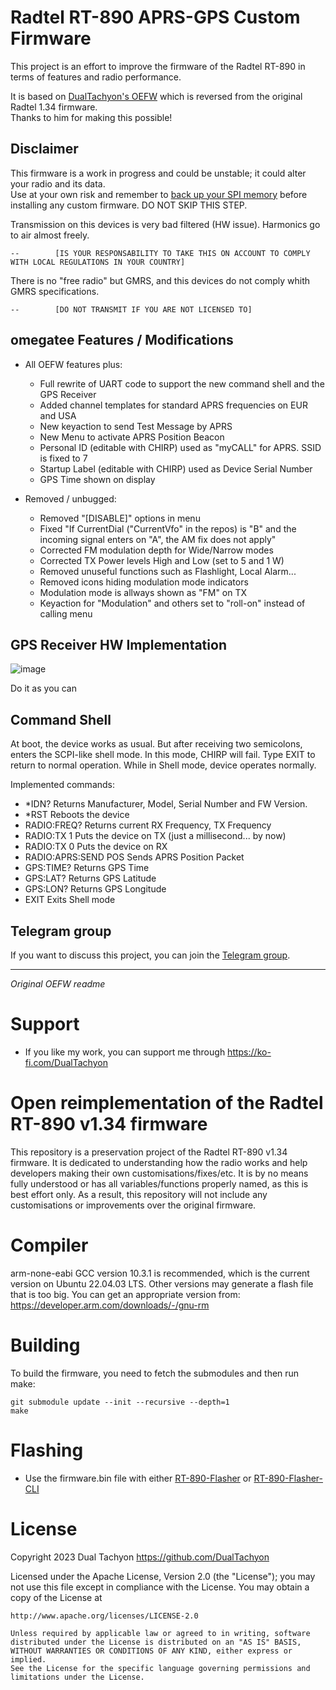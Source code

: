 # Radtel RT-890 APRS-GPS Custom Firmware

This project is an effort to improve the firmware of the Radtel RT-890 in terms of features and radio performance.

It is based on [DualTachyon's OEFW](https://github.com/OEFW-community/radtel-rt-890-oefw) which is reversed from the original Radtel 1.34 firmware.  
Thanks to him for making this possible!

## Disclaimer
This firmware is a work in progress and could be unstable; it could alter your radio and its data.  
Use at your own risk and remember to [back up your SPI memory](https://github.com/OEFW-community/RT-890-custom-firmware/wiki/SPI) before installing any custom firmware.  DO NOT SKIP THIS STEP.

Transmission on this devices is very bad filtered (HW issue). Harmonics go to air almost freely.

    --        [IS YOUR RESPONSABILITY TO TAKE THIS ON ACCOUNT TO COMPLY WITH LOCAL REGULATIONS IN YOUR COUNTRY]

There is no "free radio" but GMRS, and this devices do not comply whith GMRS specifications.

    --        [DO NOT TRANSMIT IF YOU ARE NOT LICENSED TO]

## omegatee Features / Modifications
- All OEFW features plus:
    - Full rewrite of UART code to support the new command shell and the GPS Receiver
    - Added channel templates for standard APRS frequencies on EUR and USA
    - New keyaction to send Test Message by APRS
    - New Menu to activate APRS Position Beacon
    - Personal ID (editable with CHIRP) used as "myCALL" for APRS. SSID is fixed to 7
    - Startup Label (editable with CHIRP) used as Device Serial Number
    - GPS Time shown on display

- Removed / unbugged:
    - Removed "[DISABLE]" options in menu
    - Fixed "If CurrentDial ("CurrentVfo" in the repos) is "B" and the incoming signal enters on "A", the AM fix does not apply"
    - Corrected FM modulation depth for Wide/Narrow modes
    - Corrected TX Power levels High and Low (set to 5 and 1 W)
    - Removed unuseful functions such as Flashlight, Local Alarm...
    - Removed icons hiding modulation mode indicators
    - Modulation mode is allways shown as "FM" on TX
    - Keyaction for "Modulation" and others set to "roll-on" instead of calling menu

## GPS Receiver HW Implementation

![image](https://github.com/user-attachments/assets/ff4816d5-8ab2-4709-805b-d65616095407)

Do it as you can

## Command Shell
At boot, the device works as usual.
But after receiving two semicolons, enters the SCPI-like shell mode. In this mode, CHIRP will fail. Type EXIT to return to normal operation.
While in Shell mode, device operates normally.

Implemented commands:
- *IDN?                Returns Manufacturer, Model, Serial Number and FW Version.
- *RST                    Reboots the device
- RADIO:FREQ?            Returns current RX Frequency, TX Frequency
- RADIO:TX 1            Puts the device on TX (just a millisecond... by now)
- RADIO:TX 0            Puts the device on RX
- RADIO:APRS:SEND POS    Sends APRS Position Packet
- GPS:TIME?                Returns GPS Time
- GPS:LAT?                Returns GPS Latitude
- GPS:LON?                Returns GPS Longitude
- EXIT                    Exits Shell mode


## Telegram group
If you want to discuss this project, you can join the [Telegram group](https://t.me/RT890_OEFW).


---
_Original OEFW readme_

# Support

* If you like my work, you can support me through https://ko-fi.com/DualTachyon

# Open reimplementation of the Radtel RT-890 v1.34 firmware

This repository is a preservation project of the Radtel RT-890 v1.34 firmware.
It is dedicated to understanding how the radio works and help developers making their own customisations/fixes/etc.
It is by no means fully understood or has all variables/functions properly named, as this is best effort only.
As a result, this repository will not include any customisations or improvements over the original firmware.

# Compiler

arm-none-eabi GCC version 10.3.1 is recommended, which is the current version on Ubuntu 22.04.03 LTS.
Other versions may generate a flash file that is too big.
You can get an appropriate version from: https://developer.arm.com/downloads/-/gnu-rm

# Building

To build the firmware, you need to fetch the submodules and then run make:
```
git submodule update --init --recursive --depth=1
make
```

# Flashing

* Use the firmware.bin file with either [RT-890-Flasher](https://github.com/OEFW-community/radtel-rt-890-flasher) or [RT-890-Flasher-CLI](https://github.com/OEFW-community/radtel-rt-890-flasher-cli)

# License

Copyright 2023 Dual Tachyon
https://github.com/DualTachyon

Licensed under the Apache License, Version 2.0 (the "License");
you may not use this file except in compliance with the License.
You may obtain a copy of the License at

    http://www.apache.org/licenses/LICENSE-2.0

    Unless required by applicable law or agreed to in writing, software
    distributed under the License is distributed on an "AS IS" BASIS,
    WITHOUT WARRANTIES OR CONDITIONS OF ANY KIND, either express or implied.
    See the License for the specific language governing permissions and
    limitations under the License.

